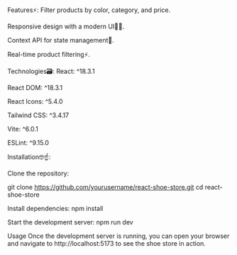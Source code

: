 Features⚡:
Filter products by color, category, and price.

Responsive design with a modern UI🐦‍🔥.

Context API for state management🔮.

Real-time product filtering⚡.

Technologies🗃️:
React: ^18.3.1

React DOM: ^18.3.1

React Icons: ^5.4.0

Tailwind CSS: ^3.4.17

Vite: ^6.0.1

ESLint: ^9.15.0

Installation🤓☝️: 

Clone the repository:

git clone https://github.com/yourusername/react-shoe-store.git
cd react-shoe-store

Install dependencies:
npm install

Start the development server:
npm run dev

Usage
Once the development server is running, you can open your browser and navigate to http://localhost:5173 to see the shoe store in action.
